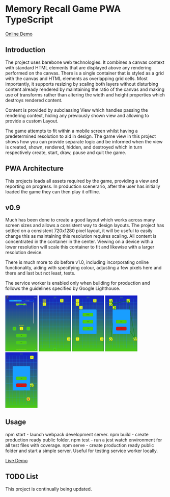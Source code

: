 # Memory Recall Game PWA TypeScript

<a href="https://memoryrecall.turboignited.com">Online Demo</a>

## Introduction
The project uses barebone web technologies. It combines a canvas context with standard HTML elements that are displayed above any rendering performed on the canvas. There is a single container that is styled as a grid with the canvas and HTML elements as overlapping grid cells.
Most importantly, it supports resizing by scaling both layers without disturbing content already rendered by maintaining the ratio of the canvas and making use of transforms rather than altering the width and height properties which destroys rendered content.

Content is provided by subclassing View which handles passing the rendering context, hiding any previously shown view and allowing to provide a custom Layout. 

The game attempts to fit within a mobile screen whilst having a predetermined resolution to aid in design. The game view in this project shows how you can provide separate logic and be informed when the view is created, shown, rendered, hidden, and destroyed which in turn respectively create, start, draw, pause and quit the game.

## PWA Architecture
This projects loads all assets required by the game, providing a view and reporting on progress.
In production scenerario, after the user has initially loaded the game they can then play it offline.

<!-- <img src="screenshots/loading-0.6.png" alt="V0.6 App Loading Screenshot" class="inline"/>
<img src="screenshots/menu-0.6.png" alt="V0.6 Main Menu Screenshot" class="inline"/>
<img src="screenshots/countdown-0.6.png" alt="V0.6 Countdown Screenshot" class="inline"/>
<img src="screenshots/game-0.6.png" alt="V0.6 Game Screenshot" class="inline"/> -->
<!-- <img src="screenshots/menu-0.7.png" alt="V0.7 Main Menu Screenshot" class="inline"/>
<img src="screenshots/game-0.7.png" alt="V0.7 Game Screenshot" class="inline"/>
<img src="screenshots/pause-0.7.png" alt="V0.7 Pause Screenshot" class="inline"/> -->


## v0.9
Much has been done to create a good layout which works across many screen sizes and allows a consistent way to design layouts. The project has settled on a consistent 720x1280 pixel layout, it will be useful to easily change this as maintaining this resolution requires scaling. All content is concentrated in the container in the center. Viewing on a device with a lower resolution will scale this container to fit and likewise with a larger resolution device.

There is much more to do before v1.0, including incorporating online functionality, aiding with specifying colour, adjusting a few pixels here and there and last but not least, tests.

The service worker is enabled only when building for production and follows the guidelines specified by Google Lighthouse.

<p float="left">
  <img src="screenshots/menu-0.9.png" alt="V0.9 Main Menu Screenshot" width="20%"/>
  <img src="screenshots/game-0.9.png" alt="V0.9 Game Screenshot" width="20%"/> 
  <img src="screenshots/pause-0.9.png" alt="V0.9 Pause Screenshot" width="20%"/>
  <img src="screenshots/game-success-0.9.png" alt="V0.9 Game Success Screenshot" width="20%"/>
  <img src="screenshots/game-fail-0.9.png" alt="V0.9 Game Fail Screenshot" width="20%"/>
</p>

## Usage
npm start - launch webpack development server.
npm build - create production ready public folder.
npm test - run a jest watch environment for all test files with coverage.
npm serve - create production ready public folder and start a simple server. Useful for testing service worker locally.

<a href="https://memoryrecall.turboignited.com">Live Demo</a>

## TODO List
This project is continually being updated.
